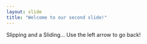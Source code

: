 ```yaml
---
layout: slide
title: "Welcome to our second slide!"
---
```

Slipping and a Sliding...
Use the left arrow to go back!

